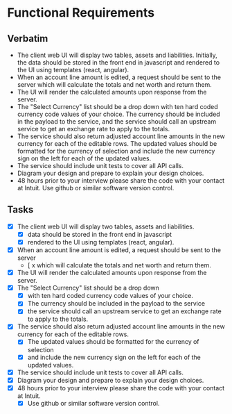 # Functional Requirements

## Verbatim

- The client web UI will display two tables, assets and liabilities.
Initially, the data should be stored in the front end in javascript and
rendered to the UI using templates (react, angular).
- When an account line amount is edited, a request should be sent to the server
which will calculate the totals and net worth and return them.
- The UI will render the calculated amounts upon response from the server.
- The "Select Currency" list should be a drop down with ten hard coded currency
code values of your choice. The currency should be included in the payload to
the service, and the service should call an upstream service to get an exchange
rate to apply to the totals.
- The service should also return adjusted account line amounts in the new
currency for each of the editable rows. The updated values should be formatted
for the currency of selection and include the new currency sign on the left for
each of the updated values.
- The service should include unit tests to cover all API calls.
- Diagram your design and prepare to explain your design choices.
- 48 hours prior to your interview please share the code with your contact at
Intuit. Use github or similar software version control.

## Tasks

- [x] The client web UI will display two tables, assets and liabilities.
  - [x] data should be stored in the front end in javascript
  - [x] rendered to the UI using templates (react, angular).
- [x] When an account line amount is edited, a request should be sent to the server
  - [ x which will calculate the totals and net worth and return them.
- [x] The UI will render the calculated amounts upon response from the server.
- [x] The "Select Currency" list should be a drop down
  - [x] with ten hard coded currency code values of your choice.
  - [x] The currency should be included in the payload to the service
  - [x] the service should call an upstream service to get an exchange rate to
  apply to the totals.
- [x] The service should also return adjusted account line amounts in the new
currency for each of the editable rows.
  - [x] The updated values should be formatted for the currency of selection
  - [x] and include the new currency sign on the left for each of the updated values.
- [x] The service should include unit tests to cover all API calls.
- [x] Diagram your design and prepare to explain your design choices.
- [x] 48 hours prior to your interview please share the code with your contact
at Intuit.
  - [x] Use github or similar software version control.
